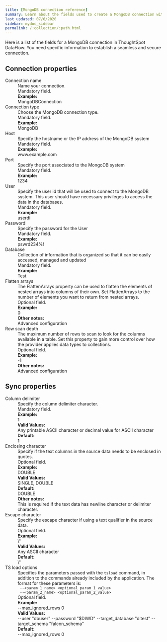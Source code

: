 ```yaml
---
title: [MongoDB connection reference]
summary: Learn about the fields used to create a MongoDB connection with ThoughtSpot DataFlow.
last_updated: 07/6/2020
sidebar: mydoc_sidebar
permalink: /:collection/:path.html
---
```


Here is a list of the fields for a MongoDB connection in ThoughtSpot DataFlow. You need specific information to establish a seamless and secure connection.

## Connection properties

<dl id="dataflow-mongodb-connection-properties">
<dlentry id="dataflow-mongodb-conn-connection-name"><dt>Connection name</dt><dd id="connection-name-description">Name your connection.</dd><dd id="connection-name-required">Mandatory field.</dd><dd id="connection-name-example"><strong>Example:</strong><br/>MongoDBConnection</dd></dlentry>
<dlentry id="dataflow-mongodb-conn-connection-type"><dt>Connection type</dt><dd id="connection-type-description">Choose the MongoDB connection type.</dd><dd id="connection-type-required">Mandatory field.</dd><dd id="connection-type-example"><strong>Example:</strong><br/>MongoDB</dd></dlentry>
<dlentry id="dataflow-mongodb-conn-host-"><dt>Host </dt><dd id="host--description">Specify the hostname or the IP address of the MongoDB system</dd><dd id="host--required">Mandatory field.</dd><dd id="host--example"><strong>Example:</strong><br/>www.example.com</dd></dlentry>
<dlentry id="dataflow-mongodb-conn-port-"><dt>Port </dt><dd id="port--description">Specify the port associated to the MongoDB system</dd><dd id="port--required">Mandatory field.</dd><dd id="port--example"><strong>Example:</strong><br/>1234</dd></dlentry>
<dlentry id="dataflow-mongodb-conn-user-"><dt>User </dt><dd id="user--description">Specify the user id that will be used to connect to the MongoDB system. This user should have necessary privileges to access the data in the databases.</dd><dd id="user--required">Mandatory field.</dd><dd id="user--example"><strong>Example:</strong><br/>userdi</dd></dlentry>
<dlentry id="dataflow-mongodb-conn-password-"><dt>Password </dt><dd id="password--description">Specify the password for the User</dd><dd id="password--required">Mandatory field.</dd><dd id="password--example"><strong>Example:</strong><br/>pswrd234%!</dd></dlentry>
<dlentry id="dataflow-mongodb-conn-database-"><dt>Database </dt><dd id="database--description">Collection of information that is organized so that it can be easily accessed, managed and updated</dd><dd id="database--required">Mandatory field.</dd><dd id="database--example"><strong>Example:</strong><br/>Test</dd></dlentry>
<dlentry id="dataflow-mongodb-sync-flatten-arrays"><dt>Flatten arrays</dt><dd id="flatten-arrays-description">The FlattenArrays property can be used to flatten the elements of nested arrays into columns of their own. Set FlattenArrays to the number of elements you want to return from nested arrays.</dd><dd id="flatten-arrays-required">Optional field.</dd><dd id="flatten-arrays-example"><strong>Example:</strong><br/>0</dd><dd id="flatten-arrays-other"><strong>Other notes:</strong><br/>Advanced configuration</dd></dlentry>
<dlentry id="dataflow-mongodb-sync-row-scan-depth"><dt>Row scan depth</dt><dd id="row-scan-depth-description">The maximum number of rows to scan to look for the columns available in a table. Set this property to gain more control over how the provider applies data types to collections.</dd><dd id="row-scan-depth-required">Optional field.</dd><dd id="row-scan-depth-example"><strong>Example:</strong><br/>-1</dd><dd id="row-scan-depth-other"><strong>Other notes:</strong><br/>Advanced configuration</dd></dlentry></dl>

## Sync properties

<dl id="dataflow-mongodb-sync-properties">
<dlentry id="dataflow-mongodb-sync-column-delimiter"><dt>Column delimiter</dt><dd id="column-delimiter-description">Specify the column delimiter character.</dd><dd id="column-delimiter-required">Mandatory field.</dd><dd id="column-delimiter-example"><strong>Example:</strong><br/>1</dd><dd id="column-delimiter-valid-values"><strong>Valid Values:</strong><br/>Any printable ASCII character or decimal value for ASCII character</dd><dd id="column-delimiter-default"><strong>Default:</strong><br/>1</dd></dlentry>
<dlentry id="dataflow-mongodb-sync-enclosing-character"><dt>Enclosing character</dt><dd id="enclosing-character-description">Specify if the text columns in the source data needs to be enclosed in quotes.</dd><dd id="enclosing-character-required">Optional field.</dd><dd id="enclosing-character-example"><strong>Example:</strong><br/>DOUBLE</dd><dd id="enclosing-character-valid-values"><strong>Valid Values:</strong><br/>SINGLE, DOUBLE</dd><dd id="enclosing-character-default"><strong>Default:</strong><br/>DOUBLE</dd><dd id="enclosing-character-other"><strong>Other notes:</strong><br/>This is required if the text data has newline character or delimiter character.</dd></dlentry>
<dlentry id="dataflow-mongodb-sync-escape-character"><dt>Escape character</dt><dd id="escape-character-description">Specify the escape character if using a text qualifier in the source data.</dd><dd id="escape-character-required">Optional field.</dd><dd id="escape-character-example"><strong>Example:</strong><br/>\"</dd><dd id="escape-character-valid-values"><strong>Valid Values:</strong><br/>Any ASCII character</dd><dd id="escape-character-default"><strong>Default:</strong><br/>\"</dd></dlentry>
<dlentry id="dataflow-mongodb-sync-ts-load-options"><dt>TS load options</dt><dd id="ts-load-options-description">Specifies the parameters passed with the <code>tsload</code> command, in addition to the commands already included by the application. The format for these parameters is:<br/><code> --&lt;param_1_name&gt; &lt;optional_param_1_value&gt;</code><br/><code> --&lt;param_2_name&gt; &lt;optional_param_2_value&gt;</code></dd><dd id="ts-load-options-required">Optional field.</dd><dd id="ts-load-options-example"><strong>Example:</strong><br/>--max_ignored_rows 0</dd><dd id="ts-load-options-valid-values"><strong>Valid Values:</strong><br/>--user "dbuser" --password "$DIWD" --target_database "ditest" --target_schema "falcon_schema"</dd><dd id="ts-load-options-default"><strong>Default:</strong><br/>--max_ignored_rows 0</dd></dlentry></dl>
